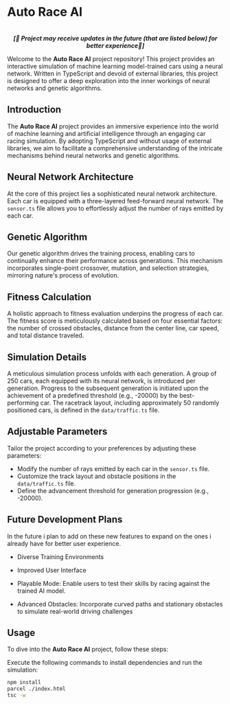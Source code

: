# Auto Race AI

<p align='center'>
<br>
<i><b>[🚧 Project may receive updates in the future (that are listed below) for better experience🚧]</b></i>
</p>

Welcome to the **Auto Race AI** project repository! This project provides an interactive simulation of machine learning model-trained cars using a neural network. Written in TypeScript and devoid of external libraries, this project is designed to offer a deep exploration into the inner workings of neural networks and genetic algorithms.

## Introduction

The **Auto Race AI** project provides an immersive experience into the world of machine learning and artificial intelligence through an engaging car racing simulation. By adopting TypeScript and without usage of external libraries, we aim to facilitate a comprehensive understanding of the intricate mechanisms behind neural networks and genetic algorithms.

## Neural Network Architecture

At the core of this project lies a sophisticated neural network architecture. Each car is equipped with a three-layered feed-forward neural network. The `sensor.ts` file allows you to effortlessly adjust the number of rays emitted by each car.

## Genetic Algorithm

Our genetic algorithm drives the training process, enabling cars to continually enhance their performance across generations. This mechanism incorporates single-point crossover, mutation, and selection strategies, mirroring nature's process of evolution.

## Fitness Calculation

A holistic approach to fitness evaluation underpins the progress of each car. The fitness score is meticulously calculated based on four essential factors: the number of crossed obstacles, distance from the center line, car speed, and total distance traveled.

## Simulation Details

A meticulous simulation process unfolds with each generation. A group of 250 cars, each equipped with its neural network, is introduced per generation. Progress to the subsequent generation is initiated upon the achievement of a predefined threshold (e.g., -20000) by the best-performing car. The racetrack layout, including approximately 50 randomly positioned cars, is defined in the `data/traffic.ts` file.

## Adjustable Parameters

Tailor the project according to your preferences by adjusting these parameters:

- Modify the number of rays emitted by each car in the `sensor.ts` file.
- Customize the track layout and obstacle positions in the `data/traffic.ts` file.
- Define the advancement threshold for generation progression (e.g., -20000).

## Future Development Plans

In the future i plan to add on these new features to expand on the ones i already have for better user experience.

- Diverse Training Environments

- Improved User Interface

- Playable Mode: Enable users to test their skills by racing against the trained AI model.

- Advanced Obstacles: Incorporate curved paths and stationary obstacles to simulate real-world driving challenges

## Usage

To dive into the **Auto Race AI** project, follow these steps:

Execute the following commands to install dependencies and run the simulation:

```bash
npm install
parcel ./index.html
tsc -w
```
